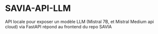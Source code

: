 # SAVIA-API-LLM

API locale pour exposer un modèle LLM (Mistral 7B, et Mistral Medium api cloud) via FastAPI répond au frontend du repo SAVIA 
